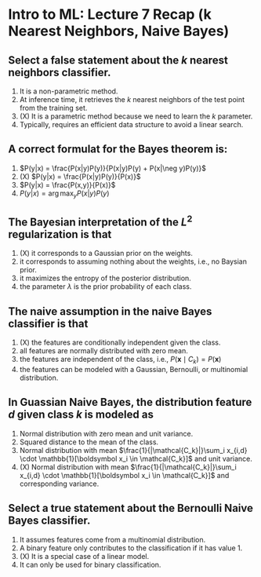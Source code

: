 # Intro to ML: Lecture 7 Recap (k Nearest Neighbors, Naive Bayes)

## Select a false statement about the $k$ nearest neighbors classifier.

1. It is a non-parametric method.
2. At inference time, it retrieves the $k$ nearest neighbors of the test point from the training set.
3. (X) It is a parametric method because we need to learn the $k$ parameter.
4. Typically, requires an efficient data structure to avoid a linear search.


## A correct formulat for the Bayes theorem is:

1. $P(y|x) = \frac{P(x|y)P(y)}{P(x|y)P(y) + P(x|\neg y)P(y)}$
2. (X) $P(y|x) = \frac{P(x|y)P(y)}{P(x)}$
3. $P(y|x) = \frac{P(x,y)}{P(x)}$
4. $P(y|x) = \arg\max_y P(x|y)P(y)$


## The Bayesian interpretation of the $L^2$ regularization is that

1. (X) it corresponds to a Gaussian prior on the weights.
2. it corresponds to assuming nothing about the weights, i.e., no Baysian prior.
3. it maximizes the entropy of the posterior distribution.
4. the parameter $\lambda$ is the prior probability of each class.


## The naive assumption in the naive Bayes classifier is that

1. (X) the features are conditionally independent given the class.
2. all features are normally distributed with zero mean.
3. the features are independent of the class, i.e., $P(\boldsymbol{x} \mid C_k) = P(\boldsymbol{x})$
4. the features can be modeled with a Gaussian, Bernoulli, or multinomial distribution.


## In Guassian Naive Bayes, the distribution feature $d$ given class $k$ is modeled as

1. Normal distribution with zero mean and unit variance.
2. Squared distance to the mean of the class.
3. Normal distribution with mean $\frac{1}{|\mathcal{C_k}|}\sum_i x_{i,d} \cdot \mathbb{1}[\boldsymbol x_i \in \mathcal{C_k}]$ and unit variance.
4. (X) Normal distribution with mean $\frac{1}{|\mathcal{C_k}|}\sum_i x_{i,d} \cdot \mathbb{1}[\boldsymbol x_i \in \mathcal{C_k}]$ and corresponding variance.


## Select a true statement about the Bernoulli Naive Bayes classifier.

1. It assumes features come from a multinomial distribution.
2. A binary feature only contributes to the classification if it has value 1.
3. (X) It is a special case of a linear model.
4. It can only be used for binary classification.



